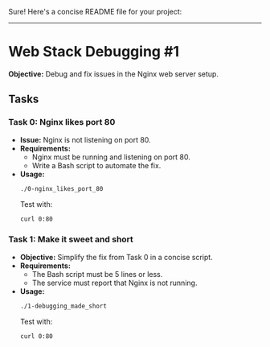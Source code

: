 Sure! Here's a concise README file for your project:

---

# Web Stack Debugging #1

**Objective:** Debug and fix issues in the Nginx web server setup.

## Tasks

### Task 0: Nginx likes port 80
- **Issue:** Nginx is not listening on port 80.
- **Requirements:** 
  - Nginx must be running and listening on port 80.
  - Write a Bash script to automate the fix.
- **Usage:**
  ```bash
  ./0-nginx_likes_port_80
  ```
  Test with:
  ```bash
  curl 0:80
  ```

### Task 1: Make it sweet and short
- **Objective:** Simplify the fix from Task 0 in a concise script.
- **Requirements:**
  - The Bash script must be 5 lines or less.
  - The service must report that Nginx is not running.
- **Usage:**
  ```bash
  ./1-debugging_made_short
  ```
  Test with:
  ```bash
  curl 0:80
